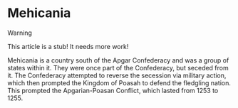 # Mehicania

> [!WARNING]
> This article is a stub! It needs more work!

Mehicania is a country south of the Apgar Confederacy and was a group of states
within it. They were once part of the Confederacy, but seceded from it. The
Confederacy attempted to reverse the secession via military action, which then
prompted the Kingdom of Poasah to defend the fledgling nation. This prompted the
Apgarian-Poasan Conflict, which lasted from 1253 to 1255.